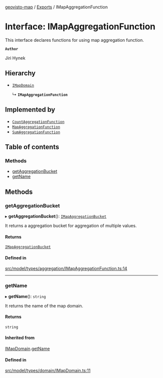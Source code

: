 [geovisto-map](../README.md) / [Exports](../modules.md) / IMapAggregationFunction

# Interface: IMapAggregationFunction

This interface declares functions for using map aggregation function.

**`Author`**

Jiri Hynek

## Hierarchy

- [`IMapDomain`](IMapDomain.md)

  ↳ **`IMapAggregationFunction`**

## Implemented by

- [`CountAggregationFunction`](../classes/CountAggregationFunction.md)
- [`MapAggregationFunction`](../classes/MapAggregationFunction.md)
- [`SumAggregationFunction`](../classes/SumAggregationFunction.md)

## Table of contents

### Methods

- [getAggregationBucket](IMapAggregationFunction.md#getaggregationbucket)
- [getName](IMapAggregationFunction.md#getname)

## Methods

### getAggregationBucket

▸ **getAggregationBucket**(): [`IMapAggregationBucket`](IMapAggregationBucket.md)

It returns a aggregation bucket for aggregation of multiple values.

#### Returns

[`IMapAggregationBucket`](IMapAggregationBucket.md)

#### Defined in

[src/model/types/aggregation/IMapAggregationFunction.ts:14](https://github.com/geovisto/geovisto-map/blob/e22d774889dbc28cc1ec62933ecf6bab6690f172/src/model/types/aggregation/IMapAggregationFunction.ts#L14)

___

### getName

▸ **getName**(): `string`

It returns the name of the map domain.

#### Returns

`string`

#### Inherited from

[IMapDomain](IMapDomain.md).[getName](IMapDomain.md#getname)

#### Defined in

[src/model/types/domain/IMapDomain.ts:11](https://github.com/geovisto/geovisto-map/blob/e22d774889dbc28cc1ec62933ecf6bab6690f172/src/model/types/domain/IMapDomain.ts#L11)
